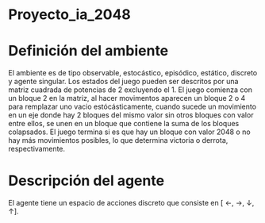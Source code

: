 # Proyecto_ia_2048

# Definición del ambiente
  El ambiente es de tipo observable, estocástico, episódico, estático, discreto y agente singular. Los estados del juego pueden ser descritos por una matriz cuadrada de  potencias de 2 excluyendo el 1. El juego comienza con un bloque 2 en la matriz, al hacer movimentos aparecen un bloque 2 o 4 para remplazar uno vacio estócásticamente, cuando sucede un movimiento en un eje donde hay 2 bloques del mismo valor sin otros bloques con valor entre ellos, se unen en un bloque que contiene la suma de los bloques colapsados. El juego termina si es que hay un bloque con valor 2048 o no hay más movimientos posibles, lo que determina victoria o derrota, respectivamente.

# Descripción del agente
 El agente tiene un espacio de acciones discreto que consiste en [ ←, →, ↓, ↑].
